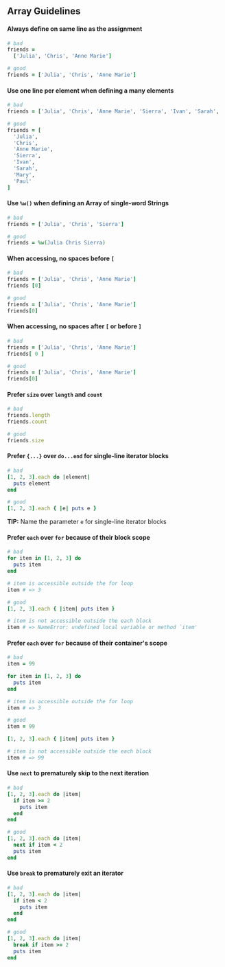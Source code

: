 ## Array Guidelines


#### Always define on same line as the assignment

```ruby
# bad
friends =
  ['Julia', 'Chris', 'Anne Marie']

# good
friends = ['Julia', 'Chris', 'Anne Marie']
```


#### Use one line per element when defining a many elements

```ruby
# bad
friends = ['Julia', 'Chris', 'Anne Marie', 'Sierra', 'Ivan', 'Sarah', 'Mary', 'Paul']

# good
friends = [
  'Julia',
  'Chris',
  'Anne Marie',
  'Sierra',
  'Ivan',
  'Sarah',
  'Mary',
  'Paul'
]
```


#### Use `%w()` when defining an Array of single-word Strings

```ruby
# bad
friends = ['Julia', 'Chris', 'Sierra']

# good
friends = %w(Julia Chris Sierra)
```


#### When accessing, no spaces before `[`

```ruby
# bad
friends = ['Julia', 'Chris', 'Anne Marie']
friends [0]

# good
friends = ['Julia', 'Chris', 'Anne Marie']
friends[0]
```


#### When accessing, no spaces after `[` or before `]`

```ruby
# bad
friends = ['Julia', 'Chris', 'Anne Marie']
friends[ 0 ]

# good
friends = ['Julia', 'Chris', 'Anne Marie']
friends[0]
```


#### Prefer `size` over `length` and `count`

```ruby
# bad
friends.length
friends.count

# good
friends.size
```


#### Prefer `{...}` over `do...end` for single-line iterator blocks

```ruby
# bad
[1, 2, 3].each do |element|
  puts element
end

# good
[1, 2, 3].each { |e| puts e }
```

**TIP:** Name the parameter `e` for single-line iterator blocks


#### Prefer `each` over `for` because of their block scope

```ruby
# bad
for item in [1, 2, 3] do
  puts item
end

# item is accessible outside the for loop
item # => 3

# good
[1, 2, 3].each { |item| puts item }

# item is not accessible outside the each block
item # => NameError: undefined local variable or method `item'
```


#### Prefer `each` over `for` because of their container's scope

```ruby
# bad
item = 99

for item in [1, 2, 3] do
  puts item
end

# item is accessible outside the for loop
item # => 3

# good
item = 99

[1, 2, 3].each { |item| puts item }

# item is not accessible outside the each block
item # => 99
```


#### Use `next` to prematurely skip to the next iteration

```ruby
# bad
[1, 2, 3].each do |item|
  if item >= 2
    puts item
  end
end

# good
[1, 2, 3].each do |item|
  next if item < 2
  puts item
end
```


#### Use `break` to prematurely exit an iterator

```ruby
# bad
[1, 2, 3].each do |item|
  if item < 2
    puts item
  end
end

# good
[1, 2, 3].each do |item|
  break if item >= 2
  puts item
end
```
